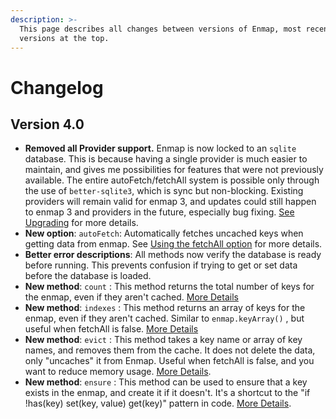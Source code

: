 ```yaml
---
description: >-
  This page describes all changes between versions of Enmap, most recent
  versions at the top.
---
```


# Changelog

## Version 4.0

* **Removed all Provider support.** Enmap is now locked to an `sqlite` database. This is because having a single provider is much easier to maintain, and gives me possibilities for features that were not previously available. The entire autoFetch/fetchAll system is possible only through the use of `better-sqlite3`, which is sync but non-blocking. Existing providers will remain valid for enmap 3, and updates could still happen to enmap 3 and providers in the future, especially bug fixing. [See Upgrading](install/upgrade.md) for more details.
* **New option**: `autoFetch`: Automatically fetches uncached keys when getting data from enmap. See [Using the fetchAll option](usage/fetchall.md) for more details.
* **Better error descriptions**: All methods now verify the database is ready before running. This prevents confusion if trying to get or set data before the database is loaded. 
* **New method**: `count` : This method returns the total number of keys for the enmap, even if they aren't cached. [More Details](api.md#enmap-count-integer)
* **New method**: `indexes` : This method returns an array of keys for the enmap, even if they aren't cached. Similar to `enmap.keyArray()` , but useful when fetchAll is false. [More Details](api.md#enmap-indexes-array)
* **New method**: `evict` : This method takes a key name or array of key names, and removes them from the cache. It does not delete the data, only "uncaches" it from Enmap. Useful when fetchAll is false, and you want to reduce memory usage. [More Details](api.md#enmap-evict-keyorarrayofkeys-enmap).
* **New method**: `ensure` : This method can be used to ensure that a key exists in the enmap, and create it if it doesn't. It's a shortcut to the "if !has\(key\) set\(key, value\) get\(key\)" pattern in code. [More Details](api.md#enmap-ensure-key-defaultvalue). 



